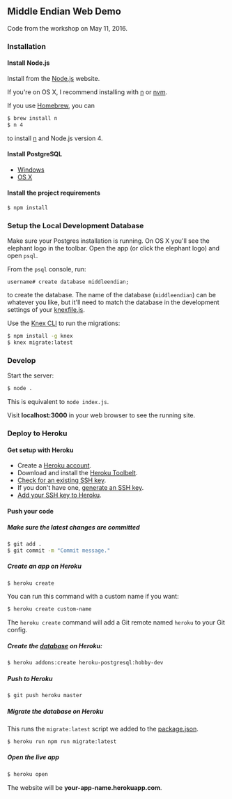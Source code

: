 ## Middle Endian Web Demo

Code from the workshop on May 11, 2016.

### Installation

#### Install Node.js

Install from the [Node.js](https://nodejs.org/) website.

If you're on OS X, I recommend installing with
[n](https://github.com/tj/n) or [nvm](https://github.com/creationix/nvm).

If you use [Homebrew](http://brew.sh), you can

```sh
$ brew install n
$ n 4
```

to install [n](https://github.com/tj/n) and Node.js version 4.

#### Install PostgreSQL

* [Windows](http://www.postgresql.org/download/windows/)
* [OS X](http://postgresapp.com/)

#### Install the project requirements

```sh
$ npm install
```

### Setup the Local Development Database

Make sure your Postgres installation is running.
On OS X you'll see the elephant logo in the toolbar.
Open the app (or click the elephant logo) and open `psql`.

From the `psql` console, run:

```
username# create database middleendian;
```

to create the database. The name of the database (`middleendian`)
can be whatever you like, but it'll need to match the database
in the development settings of your
[knexfile.js](https://github.com/danasilver/middleendian-workshop-demo/blob/cc3d996324643c5b8342715b87b09b78ab85c021/knexfile.js#L5).

Use the [Knex CLI](http://knexjs.org/#Migrations-CLI) to run the migrations:

```sh
$ npm install -g knex
$ knex migrate:latest
```

### Develop

Start the server:

```sh
$ node .
```

This is equivalent to `node index.js`.

Visit **localhost:3000** in your web browser to see the running site.

### Deploy to Heroku

#### Get setup with Heroku

* Create a [Heroku account](https://signup.heroku.com/).
* Download and install the [Heroku Toolbelt](https://toolbelt.heroku.com/).
* [Check for an existing SSH key](https://help.github.com/articles/checking-for-existing-ssh-keys/).
* If you don't have one, [generate an SSH key](https://help.github.com/articles/generating-a-new-ssh-key-and-adding-it-to-the-ssh-agent/).
* [Add your SSH key to Heroku](https://devcenter.heroku.com/articles/keys).

#### Push your code

##### Make sure the latest changes are committed

```sh
$ git add .
$ git commit -m "Commit message."
```

##### Create an app on Heroku

```sh
$ heroku create
```

You can run this command with a custom name if you want:

```sh
$ heroku create custom-name
```

The `heroku create` command will add a Git remote named `heroku` to your Git config.

##### Create the [database](https://elements.heroku.com/addons/heroku-postgresql) on Heroku:

```sh
$ heroku addons:create heroku-postgresql:hobby-dev
```

##### Push to Heroku

```sh
$ git push heroku master
```

##### Migrate the database on Heroku

This runs the `migrate:latest` script we added to the
[package.json](https://github.com/danasilver/middleendian-workshop-demo/blob/a0d253d1ba152549df01cbe3c4e0a92079e58e06/package.json#L8).

```sh
$ heroku run npm run migrate:latest
```

##### Open the live app

```sh
$ heroku open
```

The website will be **your-app-name.herokuapp.com**.
